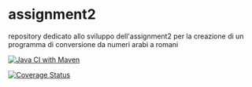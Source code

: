 # assignment2
repository dedicato allo sviluppo dell'assignment2 per la creazione di un programma di conversione da numeri arabi a romani

[![Java CI with Maven](https://github.com/giacomodelucchi/assignment2/actions/workflows/build.yml/badge.svg?branch=main&event=push)](https://github.com/giacomodelucchi/assignment2/actions/workflows/build.yml)

[![Coverage Status](https://coveralls.io/repos/github/OpenSourceHelpCommunity/OpenSourceHelpCommunity.github.io/badge.svg?branch=develop)](https://coveralls.io/github/OpenSourceHelpCommunity/OpenSourceHelpCommunity.github.io?branch=develop)
